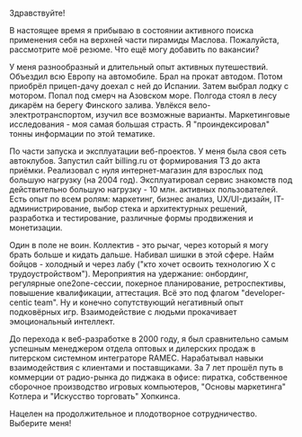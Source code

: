 Здравствуйте!

В настоящее время я прибываю в состоянии активного поиска применения себя на верхней части пирамиды Маслова. Пожалуйста, рассмотрите моё резюме. Что ещё могу добавить по вакансии?

У меня разнообразный и длительный опыт активных путешествий. Объездил всю Европу на автомобиле. Брал на прокат автодом. Потом приобрёл прицеп-дачу доехал с ней до Испании. Затем выбрал лодку с мотором. Попал под смерч на Азовском море. Полгода стоял в лесу дикарём на берегу Финского залива. Увлёкся вело-электротранспортом, изучил все возможные варианты. Маркетинговые исследования - моя самая большая страсть. Я "проиндексировал" тонны информации по этой тематике.

По части запуска и эксплуатации веб-проектов. У меня была своя сеть автоклубов. Запустил сайт billing.ru от формирования ТЗ до акта приёмки. Реализовал с нуля интернет-магазин для взрослых под большую нагрузку (на 2004 год). Эксплуатировал сервис знакомств под действительно большую нагрузку - 10 млн. активных пользователей. Есть опыт по всем ролям: маркетинг, бизнес анализ, UX/UI-дизайн, IT-администрирование, выбор стека и архитектурных решений, разработка и тестирование, различные формы продвижения и монетизации.

Один в поле не воин. Коллектив - это рычаг, через который я могу брать больше и кидать дальше. Набивал шишки в этой сфере. Найм бойцов - холодный и через лабу ("кто хочет освоить технологию Х с трудоустройством"). Мероприятия на удержание: онбординг, регулярные one2one-сессии, покерное планирование, ретроспективы, повышение квалификации, аттестация. Всё это под флагом "developer-centic team". Ну и конечно сопутствующий негативный опыт подковёрных игр. Взаимодействие с людьми прокачивает эмоциональный интеллект.

До перехода к веб-разработке в 2000 году, я был сравнительно самым успешным менеджером отдела оптовых и дилерских продаж в питерском системном интеграторе RAMEC. Нарабатывал навыки взаимодействия с клиентами и поставщиками. За 7 лет прошёл путь в коммерции от радио-рынка до пиджака в офисе: пиратка, собственное сборочное производство игровых компьютеров, "Основы маркетинга" Котлера и "Искусство торговать" Хопкинса.

Нацелен на продолжительное и плодотворное сотрудничество. Выберите меня!
